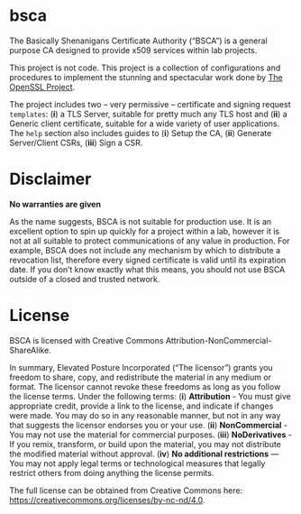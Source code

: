 # bsca
The Basically Shenanigans Certificate Authority (“BSCA”) is a general purpose CA designed to provide x509 services within lab projects.

This project is not code.  This project is a collection of configurations and procedures to implement the stunning and spectacular work done by [The OpenSSL Project](https://www.openssl.org/).

The project includes two – very permissive – certificate and signing request `templates`: (**i**) a TLS Server, suitable for pretty much any TLS host and (**ii**) a Generic client certificate, suitable for a wide variety of user applications. The `help` section also includes guides to (**i**) Setup the CA, (**ii**) Generate Server/Client CSRs, (**iii**) Sign a CSR.

# Disclaimer

**No warranties are given**

As the name suggests, BSCA is not suitable for production use.  It is an excellent option to spin up quickly for a project within a lab, however it is not at all suitable to protect communications of any value in production.  For example, BSCA does not include any mechanism by which to distribute a revocation list, therefore every signed certificate is valid until its expiration date. If you don’t know exactly what this means, you should not use BSCA outside of a closed and trusted network.

# License
BSCA is licensed with Creative Commons Attribution-NonCommercial-ShareAlike.

In summary, Elevated Posture Incorporated (“The licensor”) grants you freedom to share, copy, and redistribute the material in any medium or format. The licensor cannot revoke these freedoms as long as you follow the license terms. Under the following terms: (**i**) **Attribution** - You must give appropriate credit, provide a link to the license, and indicate if changes were made. You may do so in any reasonable manner, but not in any way that suggests the licensor endorses you or your use. (**ii**) **NonCommercial** - You may not use the material for commercial purposes. (**iii**) **NoDerivatives** - If you remix, transform, or build upon the material, you may not distribute the modified material without approval. (**iv**) **No additional restrictions** — You may not apply legal terms or technological measures that legally restrict others from doing anything the license permits.

The full license can be obtained from Creative Commons here: https://creativecommons.org/licenses/by-nc-nd/4.0.
